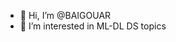 - 👋 Hi, I’m @BAIGOUAR
- 👀 I’m interested in ML-DL DS topics

<!---
BAIGOUAR/BAIGOUAR is a ✨ special ✨ repository because its `README.md` (this file) appears on your GitHub profile.
You can click the Preview link to take a look at your changes.
--->

